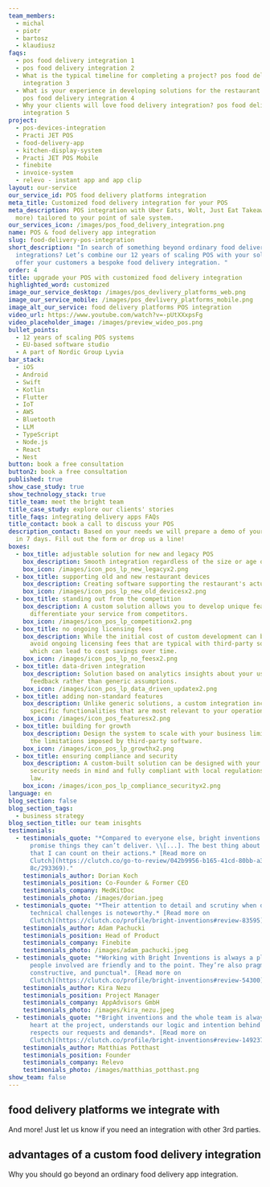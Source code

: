 ```yaml
---
team_members:
  - michal
  - piotr
  - bartosz
  - klaudiusz
faqs:
  - pos food delivery integration 1
  - pos food delivery integration 2
  - What is the typical timeline for completing a project? pos food delivery
    integration 3
  - What is your experience in developing solutions for the restaurant industry?
    pos food delivery integration 4
  - Why your clients will love food delivery integration? pos food delivery
    integration 5
project:
  - pos-devices-integration
  - Practi JET POS
  - food-delivery-app
  - kitchen-display-system
  - Practi JET POS Mobile
  - finebite
  - invoice-system
  - relevo - instant app and app clip
layout: our-service
our_service_id: POS food delivery platforms integration
meta_title: Customized food delivery integration for your POS
meta_description: POS integration with Uber Eats, Wolt, Just Eat Takeaway (and
  more) tailored to your point of sale system.
our_services_icon: /images/pos_food_delivery_integration.png
name: POS & food delivery app integration
slug: food-delivery-pos-integration
short_description: "In search of something beyond ordinary food delivery
  integrations? Let’s combine our 12 years of scaling POS with your solution to
  offer your customers a bespoke food delivery integration. "
order: 4
title: upgrade your POS with customized food delivery integration
highlighted_word: customized
image_our_service_desktop: /images/pos_devlivery_platforms_web.png
image_our_service_mobile: /images/pos_devlivery_platforms_mobile.png
image_alt_our_service: food delivery platforms POS integration
video_url: https://www.youtube.com/watch?v=-pUtXXxpsFg
video_placeholder_image: /images/preview_wideo_pos.png
bullet_points:
  - 12 years of scaling POS systems
  - EU-based software studio
  - A part of Nordic Group Lyvia
bar_stack:
  - iOS
  - Android
  - Swift
  - Kotlin
  - Flutter
  - IoT
  - AWS
  - Bluetooth
  - LLM
  - TypeScript
  - Node.js
  - React
  - Nest
button: book a free consultation
button2: book a free consultation
published: true
show_case_study: true
show_technology_stack: true
title_team: meet the bright team
title_case_study: explore our clients' stories
title_faqs: integrating delivery apps FAQs
title_contact: book a call to discuss your POS
description_contact: Based on your needs we will prepare a demo of your solution
  in 7 days. Fill out the form or drop us a line!
boxes:
  - box_title: adjustable solution for new and legacy POS
    box_description: Smooth integration regardless of the size or age of your POS system.
    box_icon: /images/icon_pos_lp_new_legacyx2.png
  - box_title: supporting old and new restaurant devices
    box_description: Creating software supporting the restaurant's actual POS devices.
    box_icon: /images/icon_pos_lp_new_old_devicesx2.png
  - box_title: standing out from the competition
    box_description: A custom solution allows you to develop unique features that
      differentiate your service from competitors.
    box_icon: /images/icon_pos_lp_competitionx2.png
  - box_title: no ongoing licensing fees
    box_description: While the initial cost of custom development can be higher, you
      avoid ongoing licensing fees that are typical with third-party solutions,
      which can lead to cost savings over time.
    box_icon: /images/icon_pos_lp_no_feesx2.png
  - box_title: data-driven integration
    box_description: Solution based on analytics insights about your users and their
      feedback rather than generic assumptions.
    box_icon: /images/icon_pos_lp_data_driven_updatex2.png
  - box_title: adding non-standard features
    box_description: Unlike generic solutions, a custom integration includes
      specific functionalities that are most relevant to your operations.
    box_icon: /images/icon_pos_featuresx2.png
  - box_title: building for growth
    box_description: Design the system to scale with your business limiting upfront
      the limitations imposed by third-party software.
    box_icon: /images/icon_pos_lp_growthx2.png
  - box_title: ensuring compliance and security
    box_description: A custom-built solution can be designed with your specific
      security needs in mind and fully compliant with local regulations and tax
      law.
    box_icon: /images/icon_pos_lp_compliance_securityx2.png
language: en
blog_section: false
blog_section_tags:
  - business strategy
blog_section_title: our team inisghts
testimonials:
  - testimonials_quote: "*Compared to everyone else, bright inventions doesn’t
      promise things they can’t deliver. \\[...]. The best thing about them is
      that I can count on their actions.* [Read more on
      Clutch](https://clutch.co/go-to-review/042b9956-b165-41cd-80bb-a3e75a50c9\
      8c/293369)."
    testimonials_author: Dorian Koch
    testimonials_position: Co-Founder & Former CEO
    testimonials_company: MedKitDoc
    testimonials_photo: /images/dorian.jpeg
  - testimonials_quote: "*Their attention to detail and scrutiny when dealing with
      technical challenges is noteworthy.* [Read more on
      Clutch](https://clutch.co/profile/bright-inventions#review-83595)."
    testimonials_author: Adam Pachucki
    testimonials_position: Head of Product
    testimonials_company: Finebite
    testimonials_photo: /images/adam_pachucki.jpeg
  - testimonials_quote: "*Working with Bright Inventions is always a pleasure. The
      people involved are friendly and to the point. They’re also pragmatic,
      constructive, and punctual*. [Read more on
      Clutch](https://clutch.co/profile/bright-inventions#review-54300)."
    testimonials_author: Kira Nezu
    testimonials_position: Project Manager
    testimonials_company: AppAdvisors GmbH
    testimonials_photo: /images/kira_nezu.jpeg
  - testimonials_quote: "*Bright inventions and the whole team is always with full
      heart at the project, understands our logic and intention behind and
      respects our requests and demands*. [Read more on
      Clutch](https://clutch.co/profile/bright-inventions#review-149237)."
    testimonials_author: Matthias Potthast
    testimonials_position: Founder
    testimonials_company: Relevo
    testimonials_photo: /images/matthias_potthast.png
show_team: false
---
```


## food delivery platforms we integrate with

<Gallery images='[{"src":"/images/jet_logo.svg","alt":"Just Eat Takeaway.com"},{"src":"/images/lieferando_logo.svg","alt":"Lieferando"},{"src":"/images/wolt.svg","alt":"Wolt"},{"src":"/images/deliveroo_update.svg","alt":"deliveroo"}]' />

And more! Just let us know if you need an integration with other 3rd parties.

## advantages of a custom food delivery integration

Why you should go beyond an ordinary food delivery app integration.
